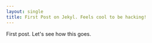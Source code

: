 ```yaml
---
layout: single
title: First Post on Jekyl. Feels cool to be hacking!
--- 
```



First post. Let's see how this goes.